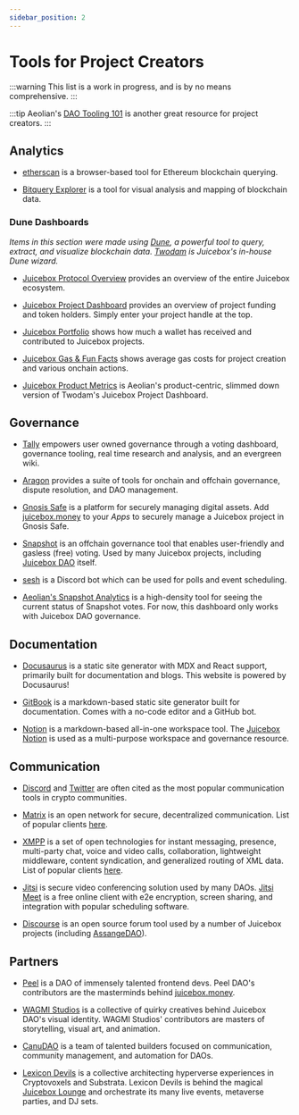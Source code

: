```yaml
---
sidebar_position: 2
---
```


# Tools for Project Creators

:::warning
This list is a work in progress, and is by no means comprehensive.
:::

:::tip
Aeolian's [DAO Tooling 101](https://info.juicebox.money/blog/dao-tooling-101/) is another great resource for project creators.
:::

## Analytics

* [etherscan](https://etherscan.io/) is a browser-based tool for Ethereum blockchain querying.

* [Bitquery Explorer](https://explorer.bitquery.io/) is a tool for visual analysis and mapping of blockchain data.

### Dune Dashboards

*Items in this section were made using [Dune](https://dune.xyz/home), a powerful tool to query, extract, and visualize blockchain data. [Twodam](https://twitter.com/twodam_eth) is Juicebox's in-house Dune wizard.*

* [Juicebox Protocol Overview](https://dune.xyz/twodam/Juicebox-Protocol-Overview) provides an overview of the entire Juicebox ecosystem.

* [Juicebox Project Dashboard](https://dune.xyz/twodam/Juicebox-Projects) provides an overview of project funding and token holders. Simply enter your project handle at the top.

* [Juicebox Portfolio](https://dune.xyz/twodam/Juicebox-Portfolio) shows how much a wallet has received and contributed to Juicebox projects.

* [Juicebox Gas & Fun Facts](https://dune.com/twodam/Juicebox-Gas-and-Fun-Facts) shows average gas costs for project creation and various onchain actions.

* [Juicebox Product Metrics](https://dune.com/aeolian/juicebox.money-metrics) is Aeolian's product-centric, slimmed down version of Twodam's Juicebox Project Dashboard.

## Governance

* [Tally](https://www.tally.xyz/) empowers user owned governance through a voting dashboard, governance tooling, real time research and analysis, and an evergreen wiki.

* [Aragon](https://aragon.org/) provides a suite of tools for onchain and offchain governance, dispute resolution, and DAO management.

* [Gnosis Safe](https://gnosis-safe.io/) is a platform for securely managing digital assets. Add [juicebox.money](https://www.juicebox.money) to your *Apps* to securely manage a Juicebox project in Gnosis Safe.

* [Snapshot](https://snapshot.org/#/) is an offchain governance tool that enables user-friendly and gasless (free) voting. Used by many Juicebox projects, including [Juicebox DAO](https://snapshot.org/#/jbdao.eth/) itself.

* [sesh](https://sesh.fyi/) is a Discord bot which can be used for polls and event scheduling.

* [Aeolian's Snapshot Analytics](https://aeolianeth.github.io/snapshot-analytics/) is a high-density tool for seeing the current status of Snapshot votes. For now, this dashboard only works with Juicebox DAO governance.

## Documentation

* [Docusaurus](https://docusaurus.io/) is a static site generator with MDX and React support, primarily built for documentation and blogs. This website is powered by Docusaurus!

* [GitBook](https://www.gitbook.com/) is a markdown-based static site generator built for documentation. Comes with a no-code editor and a GitHub bot. 

* [Notion](https://www.notion.so/) is a markdown-based all-in-one workspace tool. The [Juicebox Notion](https://juicebox.notion.site/Juicebox-Notion-7b2436cec0c145c88b3efa0376c6dba3) is used as a multi-purpose workspace and governance resource.

## Communication

* [Discord](https://www.discord.gg) and [Twitter](https://www.twitter.com) are often cited as the most popular communication tools in crypto communities.

* [Matrix](https://matrix.org/) is an open network for secure, decentralized communication. List of popular clients [here](https://matrix.org/clients/).

* [XMPP](https://xmpp.org/) is a set of open technologies for instant messaging, presence, multi-party chat, voice and video calls, collaboration, lightweight middleware, content syndication, and generalized routing of XML data. List of popular clients [here](https://xmpp.org/getting-started/).

* [Jitsi](https://jitsi.org/) is secure video conferencing solution used by many DAOs. [Jitsi Meet](https://meet.jit.si/) is a free online client with e2e encryption, screen sharing, and integration with popular scheduling software.

* [Discourse](https://github.com/discourse) is an open source forum tool used by a number of Juicebox projects (including [AssangeDAO](https://forum.assangedao.org/)).

## Partners

* [Peel](https://juicebox.money/#/p/peel) is a DAO of immensely talented frontend devs. Peel DAO's contributors are the masterminds behind [juicebox.money](https://www.juicebox.money).

* [WAGMI Studios](https://juicebox.money/#/p/wagmistudios) is a collective of quirky creatives behind Juicebox DAO's visual identity. WAGMI Studios' contributors are masters of storytelling, visual art, and animation.

* [CanuDAO](https://juicebox.money/#/p/canudaocomm) is a team of talented builders focused on communication, community management, and automation for DAOs.

* [Lexicon Devils](https://juicebox.money/#/p/lexicondevils) is a collective architecting hyperverse experiences in Cryptovoxels and Substrata. Lexicon Devils is behind the magical [Juicebox Lounge](http://juicebox.lexicondevils.xyz/) and orchestrate its many live events, metaverse parties, and DJ sets.
